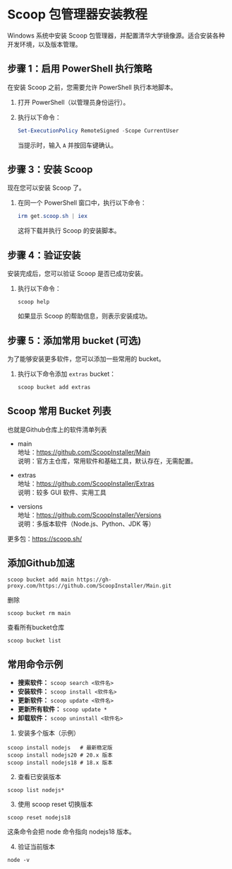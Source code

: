 # Scoop 包管理器安装教程

 Windows 系统中安装 Scoop 包管理器，并配置清华大学镜像源。适合安装各种开发环境，以及版本管理。

## 步骤 1：启用 PowerShell 执行策略

在安装 Scoop 之前，您需要允许 PowerShell 执行本地脚本。

1.  打开 PowerShell（以管理员身份运行）。
2.  执行以下命令：

    ```powershell
    Set-ExecutionPolicy RemoteSigned -Scope CurrentUser
    ```

    当提示时，输入 `A` 并按回车键确认。

## 步骤 3：安装 Scoop

现在您可以安装 Scoop 了。

1.  在同一个 PowerShell 窗口中，执行以下命令：

    ```powershell
    irm get.scoop.sh | iex
    ```

    这将下载并执行 Scoop 的安装脚本。

## 步骤 4：验证安装

安装完成后，您可以验证 Scoop 是否已成功安装。

1.  执行以下命令：

    ```powersorshell
    scoop help
    ```

    如果显示 Scoop 的帮助信息，则表示安装成功。

## 步骤 5：添加常用 bucket (可选)

为了能够安装更多软件，您可以添加一些常用的 bucket。

1.  执行以下命令添加 `extras` bucket：

    ```powershell
    scoop bucket add extras
    ```

## Scoop 常用 Bucket 列表

也就是Github仓库上的软件清单列表

- main  
  地址：https://github.com/ScoopInstaller/Main  
  说明：官方主仓库，常用软件和基础工具，默认存在，无需配置。

- extras  
  地址：https://github.com/ScoopInstaller/Extras  
  说明：较多 GUI 软件、实用工具

- versions  
  地址：https://github.com/ScoopInstaller/Versions  
  说明：多版本软件（Node.js、Python、JDK 等）

更多包：https://scoop.sh/


## 添加Github加速
```
scoop bucket add main https://gh-proxy.com/https://github.com/ScoopInstaller/Main.git
```
删除
```
scoop bucket rm main
```

查看所有bucket仓库
```
scoop bucket list
```

## 常用命令示例

*   **搜索软件：** `scoop search <软件名>`
*   **安装软件：** `scoop install <软件名>`
*   **更新软件：** `scoop update <软件名>`
*   **更新所有软件：** `scoop update *`
*   **卸载软件：** `scoop uninstall <软件名>`



1. 安装多个版本（示例）
```
scoop install nodejs   # 最新稳定版
scoop install nodejs20 # 20.x 版本
scoop install nodejs18 # 18.x 版本
```
2. 查看已安装版本
```
scoop list nodejs*
```
3. 使用 scoop reset 切换版本
```
scoop reset nodejs18
```
这条命令会把 node 命令指向 nodejs18 版本。

4. 验证当前版本
```
node -v
```